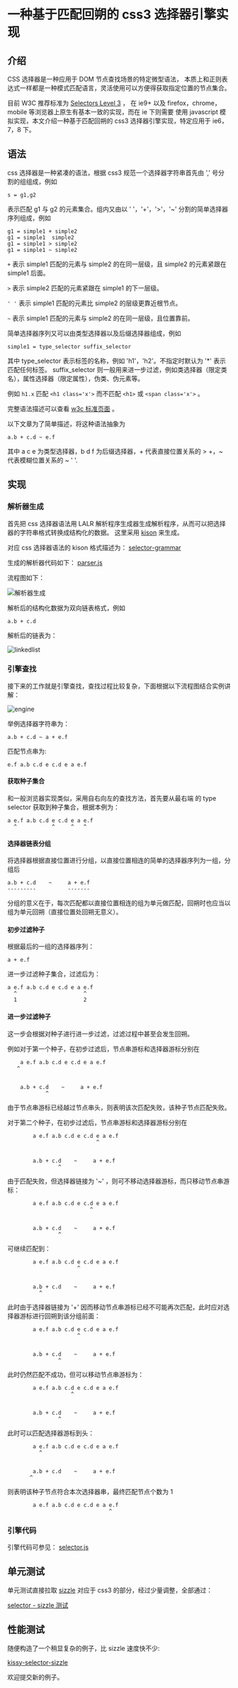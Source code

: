 # 一种基于匹配回朔的 css3 选择器引擎实现

## 介绍

CSS 选择器是一种应用于 DOM 节点查找场景的特定微型语法，
本质上和正则表达式一样都是一种模式匹配语言，灵活使用可以方便得获取指定位置的节点集合。

目前 W3C 推荐标准为 [Selectors Level 3](http://www.w3.org/TR/selectors) ，
在 ie9+ 以及 firefox，chrome，mobile 等浏览器上原生有基本一致的实现，而在 ie 下则需要
使用 javascript 模拟实现，本文介绍一种基于匹配回朔的 css3 选择器引擎实现，特定应用于 ie6，7，8 下。

## 语法

css 选择器是一种紧凑的语法，根据 css3 规范一个选择器字符串首先由 ',' 号分割的组组成，例如

    s = g1,g2

表示匹配 g1 与 g2 的元素集合。组内又由以 ' '，'+'，'>'，'~' 分割的简单选择器序列组成，例如

    g1 = simple1 + simple2
    g1 = simple1  simple2
    g1 = simple1 > simple2
    g1 = simple1 ~ simple2

``+`` 表示 simple1 匹配的元素与 simple2 的在同一层级，且 simple2 的元素紧跟在 simple1 后面。

``>`` 表示 simple2 匹配的元素紧跟在 simple1 的下一层级。

``' '`` 表示 simple1 匹配的元素比 simple2 的层级更靠近根节点。

``~`` 表示 simple1 匹配的元素与 simple2 的在同一层级，且位置靠前。


简单选择器序列又可以由类型选择器以及后缀选择器组成，例如

    simple1 = type_selector suffix_selector

其中 type_selector 表示标签的名称，例如 'h1'，'h2'。不指定时默认为 '*' 表示匹配任何标签。
suffix_selector 则一般用来进一步过滤，例如类选择器（限定类名），属性选择器（限定属性），伪类、伪元素等。

例如 ``h1.x`` 匹配 ``<h1 class='x'>`` 而不匹配 ``<h1>`` 或 ``<span class='x'>`` 。

完整语法描述可以查看 [w3c 标准页面](http://www.w3.org/TR/selectors) 。

以下文章为了简单描述，将这种语法抽象为

    a.b + c.d ~ e.f

其中 a c e 为类型选择器，b d f 为后缀选择器，+ 代表直接位置关系的 > +，~ 代表模糊位置关系的 ~ ' '.

## 实现

### 解析器生成

首先把 css 选择器语法用 LALR 解析程序生成器生成解析程序，从而可以把选择器的字符串格式转换成结构化的数据。
这里采用 [kison](https://github.com/kissyteam/kissy/tree/master/src/kison) 来生成。

对应 css 选择器语法的 kison 格式描述为：
[selector-grammar](https://github.com/kissyteam/kissy/blob/master/src/dom/sub-modules/selector/src/parser-grammar.kison)

生成的解析器代码如下：
[parser.js](https://github.com/kissyteam/kissy/blob/master/src/dom/sub-modules/selector/src/parser.js)

流程图如下：

![解析器生成](http://img02.taobaocdn.com/tps/i2/T1vWOzXvVdXXXcQGzB-468-284.png)

解析后的结构化数据为双向链表格式，例如

    a.b + c.d

解析后的链表为：

![linkedlist](http://img02.taobaocdn.com/tps/i2/T1v_1yXBJfXXX41rk9-905-306.png)

### 引擎查找

接下来的工作就是引擎查找，查找过程比较复杂，下面根据以下流程图结合实例讲解：

![engine](http://img04.taobaocdn.com/tps/i4/T1K8qyXtRfXXazBfwv-960-835.png)


举例选择器字符串为：

    a.b + c.d ~ a + e.f

匹配节点串为:

    e.f a.b c.d e c.d e a e.f

#### 获取种子集合

和一般浏览器实现类似，采用自右向左的查找方法，首先要从最右端 的 type selector 获取到种子集合，根据本例为：

    a e.f a.b c.d e c.d e a e.f
      ^           ^     ^   ^

#### 选择器链表分组

将选择器根据直接位置进行分组，以直接位置相连的简单的选择器序列为一组，分组后

    a.b + c.d    ~     a + e.f
    ---------          -------

分组的意义在于，每次匹配都以直接位置相连的组为单元做匹配，回朔时也应当以组为单元回朔（直接位置处回朔无意义）。

#### 初步过滤种子

根据最后的一组的选择器序列：

    a + e.f

进一步过滤种子集合，过滤后为：

    a e.f a.b c.d e c.d e a e.f
      ^                     ^
      1                     2

#### 进一步过滤种子

这一步会根据对种子进行进一步过滤，过滤过程中甚至会发生回朔。

例如对于第一个种子，在初步过滤后，节点串游标和选择器游标分别在

        a e.f a.b c.d e c.d e a e.f
       ^


        a.b + c.d    ~     a + e.f
                ^

由于节点串游标已经越过节点串头，则表明该次匹配失败，该种子节点匹配失败。


对于第二个种子，在初步过滤后，节点串游标和选择器游标分别在


            a e.f a.b c.d e c.d e a e.f
                                ^


            a.b + c.d    ~     a + e.f
                    ^

由于匹配失败，但选择器链接为 '~' ，则可不移动选择器游标，而只移动节点串游标：

            a e.f a.b c.d e c.d e a e.f
                              ^


            a.b + c.d    ~     a + e.f
                    ^

可继续匹配到：

            a e.f a.b c.d e c.d e a e.f
                          ^


            a.b + c.d    ~     a + e.f
              ^

此时由于选择器链接为 '+' 因而移动节点串游标已经不可能再次匹配，此时应对选择器游标进行回朔到该分组前面：

            a e.f a.b c.d e c.d e a e.f
                          ^


            a.b + c.d    ~     a + e.f
                    ^

此时仍然匹配不成功，但可以移动节点串游标为：


            a e.f a.b c.d e c.d e a e.f
                        ^


            a.b + c.d    ~     a + e.f
                    ^

此时可以匹配选择器游标到头：


            a e.f a.b c.d e c.d e a e.f
              ^


            a.b + c.d    ~     a + e.f
           ^

则表明该种子节点符合本次选择器串，最终匹配节点个数为 1


            a e.f a.b c.d e c.d e a e.f
                                    ^


### 引擎代码

引擎代码可参见： [selector.js](https://github.com/kissyteam/kissy/blob/master/src/dom/sub-modules/selector/src/selector.js)


## 单元测试

单元测试直接拉取 [sizzle](http://sizzlejs.com/) 对应于 css3 的部分，经过少量调整，全部通过：

[selector - sizzle 测试](http://docs.kissyui.com/kissy/src/dom/sub-modules/selector/tests/runner/test.html)

## 性能测试

随便构造了一个稍显复杂的例子，比 sizzle 速度快不少:

[kissy-selector-sizzle](http://jsperf.com/kissy-selector-sizzlejs)

欢迎提交新的例子。


